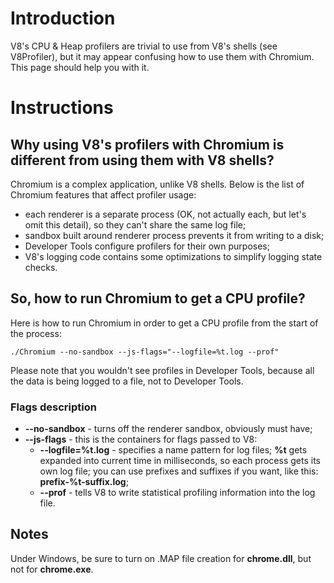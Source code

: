 # Introduction

V8's CPU & Heap profilers are trivial to use from V8's shells (see V8Profiler), but it may appear confusing how to use them with Chromium. This page should help you with it.

# Instructions

## Why using V8's profilers with Chromium is different from using them with V8 shells?

Chromium is a complex application, unlike V8 shells. Below is the list of Chromium features that affect profiler usage:

  * each renderer is a separate process (OK, not actually each, but let's omit this detail), so they can't share the same log file;
  * sandbox built around renderer process prevents it from writing to a disk;
  * Developer Tools configure profilers for their own purposes;
  * V8's logging code contains some optimizations to simplify logging state checks.

## So, how to run Chromium to get a CPU profile?

Here is how to run Chromium in order to get a CPU profile from the start of the process:
```
./Chromium --no-sandbox --js-flags="--logfile=%t.log --prof"
```

Please note that you wouldn't see profiles in Developer Tools, because all the data is being logged to a file, not to Developer Tools.

### Flags description

  * **--no-sandbox** - turns off the renderer sandbox, obviously must have;
  * **--js-flags** - this is the containers for flags passed to V8:
    * **--logfile=%t.log** - specifies a name pattern for log files; **%t** gets expanded into current time in milliseconds, so each process gets its own log file; you can use prefixes and suffixes if you want, like this: **prefix-%t-suffix.log**;
    * **--prof** - tells V8 to write statistical profiling information into the log file.

## Notes

Under Windows, be sure to turn on .MAP file creation for **chrome.dll**, but not for **chrome.exe**.